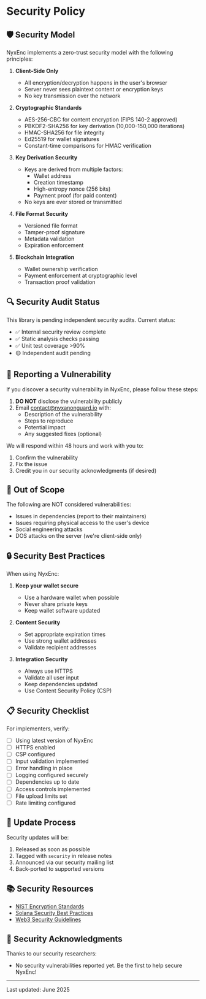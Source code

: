# Security Policy

## 🛡️ Security Model

NyxEnc implements a zero-trust security model with the following principles:

1. **Client-Side Only**
   - All encryption/decryption happens in the user's browser
   - Server never sees plaintext content or encryption keys
   - No key transmission over the network

2. **Cryptographic Standards**
   - AES-256-CBC for content encryption (FIPS 140-2 approved)
   - PBKDF2-SHA256 for key derivation (10,000-150,000 iterations)
   - HMAC-SHA256 for file integrity
   - Ed25519 for wallet signatures
   - Constant-time comparisons for HMAC verification

3. **Key Derivation Security**
   - Keys are derived from multiple factors:
     - Wallet address
     - Creation timestamp
     - High-entropy nonce (256 bits)
     - Payment proof (for paid content)
   - No keys are ever stored or transmitted

4. **File Format Security**
   - Versioned file format
   - Tamper-proof signature
   - Metadata validation
   - Expiration enforcement

5. **Blockchain Integration**
   - Wallet ownership verification
   - Payment enforcement at cryptographic level
   - Transaction proof validation

## 🔍 Security Audit Status

This library is pending independent security audits. Current status:
- ✅ Internal security review complete
- ✅ Static analysis checks passing
- ✅ Unit test coverage >90%
- 🟡 Independent audit pending

## 🐛 Reporting a Vulnerability

If you discover a security vulnerability in NyxEnc, please follow these steps:

1. **DO NOT** disclose the vulnerability publicly
2. Email [contact@nyxanonguard.io](mailto:contact@nyxanonguard.io) with:
   - Description of the vulnerability
   - Steps to reproduce
   - Potential impact
   - Any suggested fixes (optional)

We will respond within 48 hours and work with you to:
1. Confirm the vulnerability
2. Fix the issue
3. Credit you in our security acknowledgments (if desired)

## 🚫 Out of Scope

The following are NOT considered vulnerabilities:
- Issues in dependencies (report to their maintainers)
- Issues requiring physical access to the user's device
- Social engineering attacks
- DOS attacks on the server (we're client-side only)

## 🔒 Security Best Practices

When using NyxEnc:

1. **Keep your wallet secure**
   - Use a hardware wallet when possible
   - Never share private keys
   - Keep wallet software updated

2. **Content Security**
   - Set appropriate expiration times
   - Use strong wallet addresses
   - Validate recipient addresses

3. **Integration Security**
   - Always use HTTPS
   - Validate all user input
   - Keep dependencies updated
   - Use Content Security Policy (CSP)

## 📋 Security Checklist

For implementers, verify:

- [ ] Using latest version of NyxEnc
- [ ] HTTPS enabled
- [ ] CSP configured
- [ ] Input validation implemented
- [ ] Error handling in place
- [ ] Logging configured securely
- [ ] Dependencies up to date
- [ ] Access controls implemented
- [ ] File upload limits set
- [ ] Rate limiting configured

## 🔄 Update Process

Security updates will be:
1. Released as soon as possible
2. Tagged with `security` in release notes
3. Announced via our security mailing list
4. Back-ported to supported versions

## 📚 Security Resources

- [NIST Encryption Standards](https://nvlpubs.nist.gov/nistpubs/FIPS/NIST.FIPS.197.pdf)
- [Solana Security Best Practices](https://docs.solana.com/security)
- [Web3 Security Guidelines](https://github.com/ConsenSys/smart-contract-best-practices)

## 🙏 Security Acknowledgments

Thanks to our security researchers:
- No security vulnerabilities reported yet. Be the first to help secure NyxEnc!

---

Last updated: June 2025